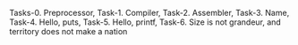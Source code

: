 Tasks-0. Preprocessor, Task-1. Compiler, Task-2. Assembler, Task-3. Name, Task-4. Hello, puts, Task-5. Hello, printf, Task-6. Size is not grandeur, and territory does not make a nation 
